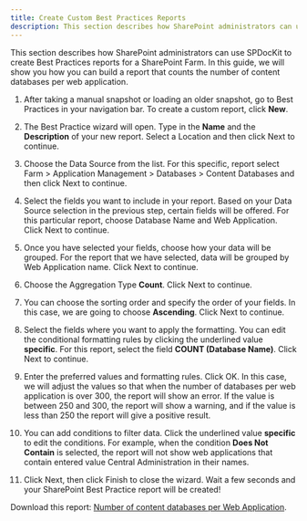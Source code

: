 ```yaml
---
title: Create Custom Best Practices Reports
description: This section describes how SharePoint administrators can use SPDocKit to create Best Practices reports for a SharePoint Farm.
---
```

This section describes how SharePoint administrators can use SPDocKit to create Best Practices reports for a SharePoint Farm. In this guide, we will show you how you can build a report that counts the number of content databases per web application.

1. After taking a manual snapshot or loading an older snapshot, go to Best Practices in your navigation bar. To create a custom report, click __New__.

1. The Best Practice wizard will open. Type in the __Name__ and the __Description__ of your new report. Select a Location and then click Next to continue.

1. Choose the Data Source from the list. For this specific, report select Farm > Application Management > Databases > Content Databases and then click Next to continue.

1. Select the fields you want to include in your report. Based on your Data Source selection in the previous step, certain fields will be offered. For this particular report, choose Database Name and Web Application. Click Next to continue.

1. Once you have selected your fields, choose how your data will be grouped. For the report that we have selected, data will be grouped by Web Application name. Click Next to continue.

1. Choose the Aggregation Type __Count__. Click Next to continue.

1. You can choose the sorting order and specify the order of your fields. In this case, we are going to choose __Ascending__. Click Next to continue.

1. Select the fields where you want to apply the formatting. You can edit the conditional formatting rules by clicking the underlined value __specific__. For this report, select the field __COUNT (Database Name)__. Click Next to continue.

1. Enter the preferred values and formatting rules. Click OK.
In this case, we will adjust the values so that when the number of databases per web application is over 300, the report will show an error. If the value is between 250 and 300, the report will show a warning, and if the value is less than 250 the report will give a positive result.

1. You can add conditions to filter data. Click the underlined value __specific__ to edit the conditions. For example, when the condition __Does Not Contain__ is selected, the report will not show web applications that contain entered value Central Administration in their names.

1. Click Next, then click Finish to close the wizard. Wait a few seconds and your SharePoint Best Practice report will be created!

Download this report: [Number of content databases per Web Application](https://www.spdockit.com/wp-content/uploads/2013/04/Number-of-content-databases-per-Web-Application.zip).